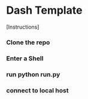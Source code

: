 # Dash Template

[Instructions]
### Clone the repo
### Enter a Shell
### run python run.py
### connect to local host
